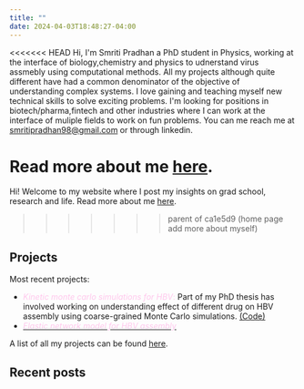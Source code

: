 ```yaml
---
title: ""
date: 2024-04-03T18:48:27-04:00
---
```

<<<<<<< HEAD
Hi, I'm Smriti Pradhan a PhD student in Physics, working at the interface of biology,chemistry and physics to udnerstand virus assmebly using computational methods. All my projects although quite different have had a common denominator of the objective of understanding complex systems. I love gaining and teaching myself new technical skills to solve exciting problems. I'm looking for positions in biotech/pharma,fintech and other industries where I can work at the interface of muliple fields to work on fun problems. You can me reach me at smritipradhan98@gmail.com or through linkedin. 

Read more about me [here](/about).
=======
Hi! Welcome to my website where I post my insights on grad school, research and life.
Read more about me [here](/about).
>>>>>>> parent of ca1e5d9 (home page add more about myself)

## Projects
Most recent projects:
- <span style="color: #ffc7ec;">*Kinetic monte carlo simulations for HBV*:</span> Part of my PhD thesis has involved working on understanding effect of different drug on HBV assembly using coarse-grained Monte Carlo simulations. [(Code)](https://github.com/pradhansmriti/hbv_dimerdrug)
- [<span style="color: #ffc7ec;">*Elastic network model for HBV assembly*</span>](https://github.com/pradhansmriti/HBV_enm)
 
A list of all my projects can be found  [here](/research).

## Recent posts

